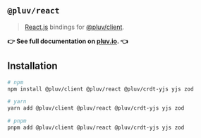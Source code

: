 ## `@pluv/react`

> [React.js](https://reactjs.org/) bindings for [@pluv/client](https://www.npmjs.com/package/@pluv/client).

**👉 See full documentation on [pluv.io](https://pluv.io/docs/introduction). 👈**

## Installation

```bash
# npm
npm install @pluv/client @pluv/react @pluv/crdt-yjs yjs zod

# yarn
yarn add @pluv/client @pluv/react @pluv/crdt-yjs yjs zod

# pnpm
pnpm add @pluv/client @pluv/react @pluv/crdt-yjs yjs zod
```
